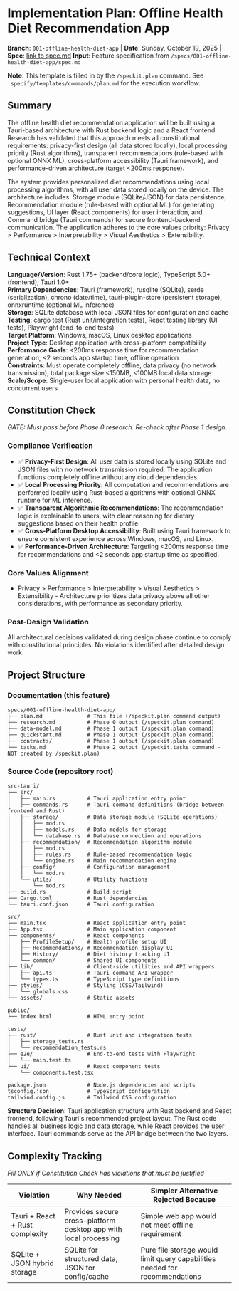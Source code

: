 # Implementation Plan: Offline Health Diet Recommendation App

**Branch**: `001-offline-health-diet-app` | **Date**: Sunday, October 19, 2025 | **Spec**: [link to spec.md](file:///Users/scx/Documents/code/scx-recipes/specs/001-offline-health-diet-app/spec.md)
**Input**: Feature specification from `/specs/001-offline-health-diet-app/spec.md`

**Note**: This template is filled in by the `/speckit.plan` command. See `.specify/templates/commands/plan.md` for the execution workflow.

## Summary

The offline health diet recommendation application will be built using a Tauri-based architecture with Rust backend logic and a React frontend. Research has validated that this approach meets all constitutional requirements: privacy-first design (all data stored locally), local processing priority (Rust algorithms), transparent recommendations (rule-based with optional ONNX ML), cross-platform accessibility (Tauri framework), and performance-driven architecture (target <200ms response).

The system provides personalized diet recommendations using local processing algorithms, with all user data stored locally on the device. The architecture includes: Storage module (SQLite/JSON) for data persistence, Recommendation module (rule-based with optional ML) for generating suggestions, UI layer (React components) for user interaction, and Command bridge (Tauri commands) for secure frontend-backend communication. The application adheres to the core values priority: Privacy > Performance > Interpretability > Visual Aesthetics > Extensibility.

## Technical Context

**Language/Version**: Rust 1.75+ (backend/core logic), TypeScript 5.0+ (frontend), Tauri 1.0+  
**Primary Dependencies**: Tauri (framework), rusqlite (SQLite), serde (serialization), chrono (date/time), tauri-plugin-store (persistent storage), onnxruntime (optional ML inference)  
**Storage**: SQLite database with local JSON files for configuration and cache  
**Testing**: cargo test (Rust unit/integration tests), React testing library (UI tests), Playwright (end-to-end tests)  
**Target Platform**: Windows, macOS, Linux desktop applications  
**Project Type**: Desktop application with cross-platform compatibility  
**Performance Goals**: <200ms response time for recommendation generation, <2 seconds app startup time, offline operation  
**Constraints**: Must operate completely offline, data privacy (no network transmission), total package size <150MB, <100MB local data storage  
**Scale/Scope**: Single-user local application with personal health data, no concurrent users

## Constitution Check

*GATE: Must pass before Phase 0 research. Re-check after Phase 1 design.*

### Compliance Verification

- ✅ **Privacy-First Design**: All user data is stored locally using SQLite and JSON files with no network transmission required. The application functions completely offline without any cloud dependencies.
- ✅ **Local Processing Priority**: All computation and recommendations are performed locally using Rust-based algorithms with optional ONNX runtime for ML inference.
- ✅ **Transparent Algorithmic Recommendations**: The recommendation logic is explainable to users, with clear reasoning for dietary suggestions based on their health profile.
- ✅ **Cross-Platform Desktop Accessibility**: Built using Tauri framework to ensure consistent experience across Windows, macOS, and Linux.
- ✅ **Performance-Driven Architecture**: Targeting <200ms response time for recommendations and <2 seconds app startup time as specified.

### Core Values Alignment

- Privacy > Performance > Interpretability > Visual Aesthetics > Extensibility - Architecture prioritizes data privacy above all other considerations, with performance as secondary priority.

### Post-Design Validation

All architectural decisions validated during design phase continue to comply with constitutional principles. No violations identified after detailed design work.

## Project Structure

### Documentation (this feature)

```
specs/001-offline-health-diet-app/
├── plan.md              # This file (/speckit.plan command output)
├── research.md          # Phase 0 output (/speckit.plan command)
├── data-model.md        # Phase 1 output (/speckit.plan command)
├── quickstart.md        # Phase 1 output (/speckit.plan command)
├── contracts/           # Phase 1 output (/speckit.plan command)
└── tasks.md             # Phase 2 output (/speckit.tasks command - NOT created by /speckit.plan)
```

### Source Code (repository root)

```
src-tauri/
├── src/
│   ├── main.rs          # Tauri application entry point
│   ├── commands.rs      # Tauri command definitions (bridge between frontend and Rust)
│   ├── storage/         # Data storage module (SQLite operations)
│   │   ├── mod.rs
│   │   ├── models.rs    # Data models for storage
│   │   └── database.rs  # Database connection and operations
│   ├── recommendation/  # Recommendation algorithm module
│   │   ├── mod.rs
│   │   ├── rules.rs     # Rule-based recommendation logic
│   │   └── engine.rs    # Main recommendation engine
│   ├── config/          # Configuration management
│   │   └── mod.rs
│   └── utils/           # Utility functions
│       └── mod.rs
├── build.rs             # Build script
├── Cargo.toml           # Rust dependencies
└── tauri.conf.json      # Tauri configuration

src/
├── main.tsx             # React application entry point
├── App.tsx              # Main application component
├── components/          # React components
│   ├── ProfileSetup/    # Health profile setup UI
│   ├── Recommendations/ # Recommendation display UI
│   ├── History/         # Diet history tracking UI
│   └── common/          # Shared UI components
├── lib/                 # Client-side utilities and API wrappers
│   ├── api.ts           # Tauri command API wrapper
│   └── types.ts         # TypeScript type definitions
├── styles/              # Styling (CSS/Tailwind)
│   └── globals.css
└── assets/              # Static assets

public/
└── index.html           # HTML entry point

tests/
├── rust/                # Rust unit and integration tests
│   ├── storage_tests.rs
│   └── recommendation_tests.rs
├── e2e/                 # End-to-end tests with Playwright
│   └── main.test.ts
└── ui/                  # React component tests
    └── components.test.tsx

package.json             # Node.js dependencies and scripts
tsconfig.json            # TypeScript configuration
tailwind.config.js       # Tailwind CSS configuration
```

**Structure Decision**: Tauri application structure with Rust backend and React frontend, following Tauri's recommended project layout. The Rust code handles all business logic and data storage, while React provides the user interface. Tauri commands serve as the API bridge between the two layers.

## Complexity Tracking

*Fill ONLY if Constitution Check has violations that must be justified*

| Violation | Why Needed | Simpler Alternative Rejected Because |
|-----------|------------|-------------------------------------|
| Tauri + React + Rust complexity | Provides secure cross-platform desktop app with local processing | Simple web app would not meet offline requirement |
| SQLite + JSON hybrid storage | SQLite for structured data, JSON for config/cache | Pure file storage would limit query capabilities needed for recommendations |

